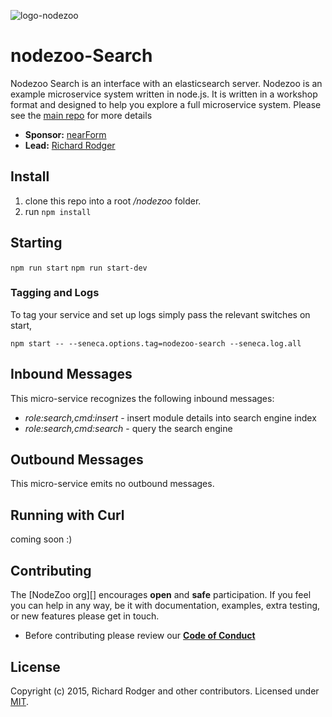 ![logo-nodezoo](https://raw.githubusercontent.com/rjrodger/nodezoo-web/to-redux/client/assets/img/logo-nodezoo.png)

# nodezoo-Search
Nodezoo Search is an interface with an elasticsearch server. Nodezoo is an example microservice system written in node.js. It is written in a workshop format and designed to help you explore a full microservice
system. Please see the [main repo][] for more details

- __Sponsor:__ [nearForm][]
- __Lead:__ [Richard Rodger][Lead]

## Install
1. clone this repo into a root _/nodezoo_ folder.
2. run `npm install`

## Starting
`npm run start`
`npm run start-dev`

### Tagging and Logs
To tag your service and set up logs simply pass the relevant switches on start,

```
npm start -- --seneca.options.tag=nodezoo-search --seneca.log.all
```

## Inbound Messages
This micro-service recognizes the following inbound messages:

   * _role:search,cmd:insert_ - insert module details into search engine index
   * _role:search,cmd:search_ - query the search engine

## Outbound Messages
This micro-service emits no outbound messages.

## Running with Curl
coming soon :)

## Contributing
The [NodeZoo org][] encourages __open__ and __safe__ participation. If you feel you can help in any way, be it with documentation, examples, extra testing, or new features please get in touch.

- Before contributing please review our __[Code of Conduct][CoC]__

## License
Copyright (c) 2015, Richard Rodger and other contributors.
Licensed under [MIT][].


[MIT]: ./LICENSE
[Code of Conduct]: https://github.com/nearform/vidi-contrib/docs/code_of_conduct.md
[nearForm]: http://www.nearform.com/
[NodeZoo]: http://www.nodezoo.com/
[main repo]: https://github.com/rjrodger/nodezoo
[CoC]: ./CoC.md
[Lead]: https://github.com/rjrodger
